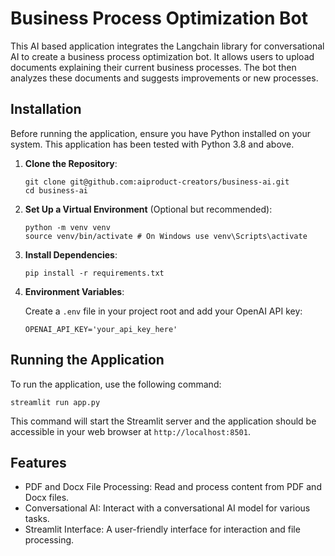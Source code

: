 # Business Process Optimization Bot

This AI based application integrates the Langchain library for conversational AI to create a business process optimization bot. It allows users to upload documents explaining their current business processes. The bot then analyzes these documents and suggests improvements or new processes.


## Installation

Before running the application, ensure you have Python installed on your system. This application has been tested with Python 3.8 and above.

1. **Clone the Repository**:
   ```
   git clone git@github.com:aiproduct-creators/business-ai.git
   cd business-ai
   ```
2. **Set Up a Virtual Environment** (Optional but recommended):
   ```
   python -m venv venv
   source venv/bin/activate # On Windows use venv\Scripts\activate
   ```

3. **Install Dependencies**:

   ```
   pip install -r requirements.txt
   ```

4. **Environment Variables**:

   Create a `.env` file in your project root and add your OpenAI API key:

   ```
   OPENAI_API_KEY='your_api_key_here'
   ```
## Running the Application

   To run the application, use the following command:
   ```
   streamlit run app.py
   ```

This command will start the Streamlit server and the application should be accessible in your web browser at `http://localhost:8501`.

## Features

- PDF and Docx File Processing: Read and process content from PDF and Docx files.
- Conversational AI: Interact with a conversational AI model for various tasks.
- Streamlit Interface: A user-friendly interface for interaction and file processing.

